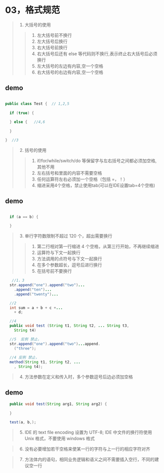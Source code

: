 # 03，格式规范

>1. 大括号的使用
>> 1. 左大括号前不换行
>> 2. 左大括号后换行
>> 3. 右大括号前换行
>> 4. 右大括号后还有 else 等代码则不换行,表示终止右大括号后必须换行
>> 5. 左大括号的左边有内容,空一个空格
>> 6. 右大括号的右边有内容,空一个空格

## demo
```java

public class Test {  // 1,2,5
  
  if (true) {
  
  } else {   //4,6
  
  }

}  //3

```

>2. 括号的使用
>> 1. if/for/while/switch/do 等保留字与左右括号之间都必须加空格,其他不用
>> 2. 左右括号和里面的内容不需要空格
>> 3. 任何运算符左右必须加一个空格（包括 =，！）
>> 4. 缩进采用4个空格，禁止使用tab(可以在IDE设置tab=4个空格)

## demo
```java

  if (a == b) {
  
  }

```


>3. 单行字符数限制不超过 120 个，超出需要换行
>> 1. 第二行相对第一行缩进 4 个空格，从第三行开始，不再继续缩进
>> 2. 运算符与下文一起换行
>> 3. 方法调用的点符号与下文一起换行
>> 4. 在多个参数超长，逗号后进行换行
>> 5. 在括号前不要换行

```java
   //1，3
  str.append("one").append("two")...  
    .append("ten")...    
    .append("twenty")...

  //2
  int sum = a + b + c +...
    + d;

  //4
  public void test (String t1, String t2, ... String t3,
    String t4)

  //5  反例 禁止，
  str.append("one").append("two")...append.
    ("three");
  
  //4 反例 禁止，
  method(String t1, String t2, ...
    , String t4); 
```

> 4. 方法参数在定义和传入时，多个参数逗号后边必须加空格

## demo
```java
  public void test(String arg1, String arg2) {
  
  }
  
  test(a, b,);
```

> 5. IDE 的 text file encoding 设置为 UTF-8; IDE 中文件的换行符使用 Unix 格式，不要使用 windows 格式

> 6. 没有必要增加若干空格来使某一行的字符与上一行的相应字符对齐

> 7. 方法体内的语句，相同业务逻辑和语义之间不需要插入空行，不同的建议空一行
